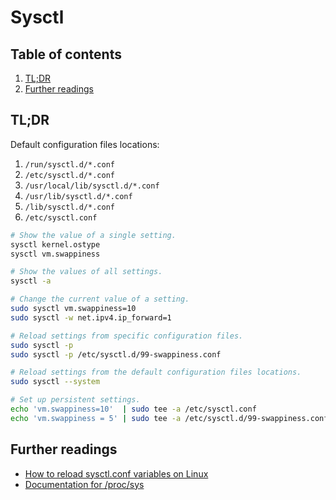 # Sysctl

## Table of contents <!-- omit in toc -->

1. [TL;DR](#tldr)
1. [Further readings](#further-readings)

## TL;DR

Default configuration files locations:

1. `/run/sysctl.d/*.conf`
1. `/etc/sysctl.d/*.conf`
1. `/usr/local/lib/sysctl.d/*.conf`
1. `/usr/lib/sysctl.d/*.conf`
1. `/lib/sysctl.d/*.conf`
1. `/etc/sysctl.conf`

```sh
# Show the value of a single setting.
sysctl kernel.ostype
sysctl vm.swappiness

# Show the values of all settings.
sysctl -a

# Change the current value of a setting.
sudo sysctl vm.swappiness=10
sudo sysctl -w net.ipv4.ip_forward=1

# Reload settings from specific configuration files.
sudo sysctl -p
sudo sysctl -p /etc/sysctl.d/99-swappiness.conf

# Reload settings from the default configuration files locations.
sudo sysctl --system

# Set up persistent settings.
echo 'vm.swappiness=10'  | sudo tee -a /etc/sysctl.conf
echo 'vm.swappiness = 5' | sudo tee -a /etc/sysctl.d/99-swappiness.conf
```

## Further readings

- [How to reload sysctl.conf variables on Linux]
- [Documentation for /proc/sys]

<!--
  References
  -->

<!-- Upstream -->
[documentation for /proc/sys]: https://docs.kernel.org/admin-guide/sysctl/

<!-- Others -->
[how to reload sysctl.conf variables on linux]: https://www.cyberciti.biz/faq/reload-sysctl-conf-on-linux-using-sysctl/
